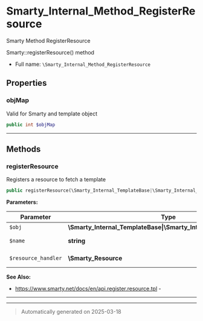 
# Smarty_Internal_Method_RegisterResource

Smarty Method RegisterResource

Smarty::registerResource() method

* Full name: `\Smarty_Internal_Method_RegisterResource`



## Properties


### objMap

Valid for Smarty and template object

```php
public int $objMap
```






***

## Methods


### registerResource

Registers a resource to fetch a template

```php
public registerResource(\Smarty_Internal_TemplateBase|\Smarty_Internal_Template|\Smarty $obj, string $name, \Smarty_Resource $resource_handler): \Smarty|\Smarty_Internal_Template
```








**Parameters:**

| Parameter | Type | Description |
|-----------|------|-------------|
| `$obj` | **\Smarty_Internal_TemplateBase&#124;\Smarty_Internal_Template&#124;\Smarty** |  |
| `$name` | **string** | name of resource type |
| `$resource_handler` | **\Smarty_Resource** | instance of Smarty_Resource |





**See Also:**

* https://www.smarty.net/docs/en/api.register.resource.tpl - 

***


***
> Automatically generated on 2025-03-18
